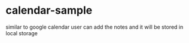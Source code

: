 # calendar-sample
similar to google calendar user can add the notes and it will be stored in local storage
